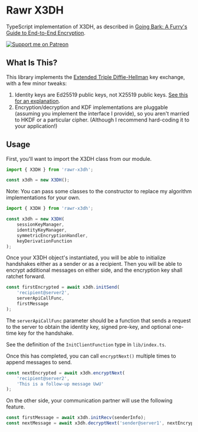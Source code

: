 # Rawr X3DH

TypeScript implementation of X3DH, as described in
[Going Bark: A Furry's Guide to End-to-End Encryption](https://soatok.blog/2020/11/14/going-bark-a-furrys-guide-to-end-to-end-encryption/).

[![Support me on Patreon](https://img.shields.io/endpoint.svg?url=https%3A%2F%2Fshieldsio-patreon.vercel.app%2Fapi%3Fusername%3Dsoatok%26type%3Dpatrons&style=for-the-badge)](https://patreon.com/soatok)



## What Is This?

This library implements the [Extended Triple Diffie-Hellman](https://signal.org/docs/specifications/x3dh/)
key exchange, with a few minor tweaks:

1. Identity keys are Ed25519 public keys, not X25519 public keys.
   [See this for an explanation](https://soatok.blog/2020/11/14/going-bark-a-furrys-guide-to-end-to-end-encryption/#why-ed25519-keys-x3dh).
2. Encryption/decryption and KDF implementations are pluggable
   (assuming you implement the interface I provide), so you aren't
   married to HKDF or a particular cipher. (Although I recommend hard-coding
   it to your application!)

## Usage

First, you'll want to import the X3DH class from our module.

```typescript
import { X3DH } from 'rawr-x3dh';

const x3dh = new X3DH();
```

Note: You can pass some classes to the constructor to replace my algorithm implementations
for your own.

```typescript
import { X3DH } from 'rawr-x3dh';

const x3dh = new X3DH(
    sessionKeyManager,
    identityKeyManager,
    symmetricEncryptionHandler,
    keyDerivationFunction
);
```

Once your X3DH object's instantiated, you will be able to initialize handshakes
either as a sender or as a recipient. Then you will be able to encrypt additional
messages on either side, and the encryption key shall ratchet forward.

```typescript
const firstEncrypted = await x3dh.initSend(
    'recipient@server2',
    serverApiCallFunc,
    firstMessage
); 
```

The `serverApiCallFunc` parameter should be a function that sends a request to the server
to obtain the identity key, signed pre-key, and optional one-time key for the handshake.

See the definition of the `InitClientFunction` type in `lib/index.ts`.

Once this has completed, you can call `encryptNext()` multiple times to append messages
to send.

```typescript
const nextEncrypted = await x3dh.encryptNext(
    'recipient@server2',
    'This is a follow-up message UwU'
);
```

On the other side, your communication partner will use the following feature.

```typescript
const firstMessage = await x3dh.initRecv(senderInfo);
const nextMessage = await x3dh.decryptNext('sender@server1', nextEncrypted);
```


